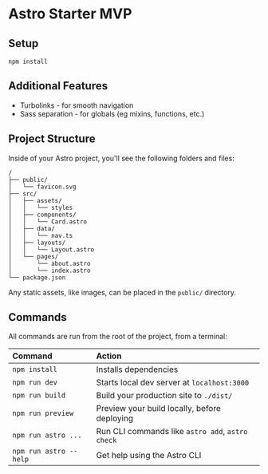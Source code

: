 # Astro Starter MVP

## Setup 

```
npm install
```

## Additional Features
- Turbolinks - for smooth navigation
- Sass separation - for globals (eg mixins, functions, etc.)

## Project Structure

Inside of your Astro project, you'll see the following folders and files:

```
/
├── public/
│   └── favicon.svg
├── src/
│   ├── assets/
│   │   └── styles
│   ├── components/
│   │   └── Card.astro
│   ├── data/
│   │   └── nav.ts
│   ├── layouts/
│   │   └── Layout.astro
│   └── pages/
│       └── about.astro
│       └── index.astro
└── package.json
```
Any static assets, like images, can be placed in the `public/` directory.

## Commands

All commands are run from the root of the project, from a terminal:

| Command                | Action                                           |
| :--------------------- | :----------------------------------------------- |
| `npm install`          | Installs dependencies                            |
| `npm run dev`          | Starts local dev server at `localhost:3000`      |
| `npm run build`        | Build your production site to `./dist/`          |
| `npm run preview`      | Preview your build locally, before deploying     |
| `npm run astro ...`    | Run CLI commands like `astro add`, `astro check` |
| `npm run astro --help` | Get help using the Astro CLI                     |
